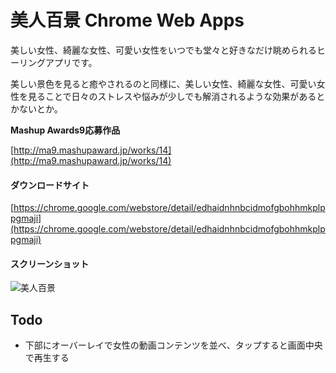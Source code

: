 美人百景 Chrome Web Apps
=========================

美しい女性、綺麗な女性、可愛い女性をいつでも堂々と好きなだけ眺められるヒーリングアプリです。

美しい景色を見ると癒やされるのと同様に、美しい女性、綺麗な女性、可愛い女性を見ることで日々のストレスや悩みが少しでも解消されるような効果があるとかないとか。

**Mashup Awards9応募作品**

[http://ma9.mashupaward.jp/works/14](http://ma9.mashupaward.jp/works/14)

#### ダウンロードサイト
[https://chrome.google.com/webstore/detail/edhaidnhnbcidmofgbohhmkplppgmaji](https://chrome.google.com/webstore/detail/edhaidnhnbcidmofgbohhmkplppgmaji)

#### スクリーンショット

![美人百景](https://raw.github.com/shoito/bihyaku-chrome-webapps/master/elements/ss00.jpg)


## Todo
* 下部にオーバーレイで女性の動画コンテンツを並べ、タップすると画面中央で再生する
